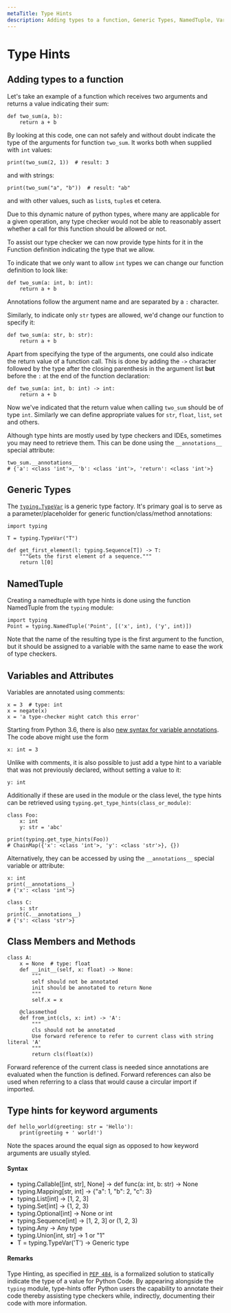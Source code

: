 ```yaml
---
metaTitle: Type Hints
description: Adding types to a function, Generic Types, NamedTuple, Variables and Attributes, Class Members and Methods, Type hints for keyword arguments
---
```


# Type Hints




## Adding types to a function


Let's take an example of a function which receives two arguments and returns a value indicating their sum:

```
def two_sum(a, b):
    return a + b

```

By looking at this code, one can not safely and without doubt indicate the type of the arguments for function `two_sum`. It works both when supplied with `int` values:

```
print(two_sum(2, 1))  # result: 3

```

and with strings:

```
print(two_sum("a", "b"))  # result: "ab"

```

and with other values, such as `list`s, `tuple`s et cetera.

Due to this dynamic nature of python types, where many are applicable for a given operation, any type checker would not be able to reasonably assert whether a call for this function should be allowed or not.

To assist our type checker we can now provide type hints for it in the Function definition indicating the type that we allow.

To indicate that we only want to allow `int` types we can change our function definition to look like:

```
def two_sum(a: int, b: int):
    return a + b

```

Annotations follow the argument name and are separated by a `:` character.

Similarly, to indicate only `str` types are allowed, we'd change our function to specify it:

```
def two_sum(a: str, b: str): 
    return a + b

```

Apart from specifying the type of the arguments, one could also indicate the return value of a function call. This is done by adding the `->` character followed by the type after the closing parenthesis in the argument list **but** before the `:` at the end of the function declaration:

```
def two_sum(a: int, b: int) -> int: 
    return a + b

```

Now we've indicated that the return value when calling `two_sum` should be of type `int`. Similarly we can define appropriate values for `str`, `float`, `list`, `set` and others.

Although type hints are mostly used by type checkers and IDEs, sometimes you may need to retrieve them. This can be done using the `__annotations__` special attribute:

```
two_sum.__annotations__
# {'a': <class 'int'>, 'b': <class 'int'>, 'return': <class 'int'>}

```



## Generic Types


The [`typing.TypeVar`](https://docs.python.org/3/library/typing.html#typing.TypeVar) is a generic type factory. It's primary goal is to serve as a parameter/placeholder for generic function/class/method annotations:

```
import typing

T = typing.TypeVar("T")

def get_first_element(l: typing.Sequence[T]) -> T:
    """Gets the first element of a sequence."""
    return l[0]

```



## NamedTuple


Creating a namedtuple with type hints is done using the function NamedTuple from the `typing` module:

```
import typing
Point = typing.NamedTuple('Point', [('x', int), ('y', int)])

```

Note that the name of the resulting type is the first argument to the function, but it should be assigned to a variable with the same name to ease the work of type checkers.



## Variables and Attributes


Variables are annotated using comments:

```
x = 3  # type: int
x = negate(x)
x = 'a type-checker might catch this error'

```

Starting from Python 3.6, there is also [new syntax for variable annotations](https://www.python.org/dev/peps/pep-0526/). The code above might use the form

```
x: int = 3

```

Unlike with comments, it is also possible to just add a type hint to a variable that was not previously declared, without setting a value to it:

```
y: int

```

Additionally if these are used in the module or the class level, the type hints can be retrieved using `typing.get_type_hints(class_or_module)`:

```
class Foo:
    x: int
    y: str = 'abc'

print(typing.get_type_hints(Foo))
# ChainMap({'x': <class 'int'>, 'y': <class 'str'>}, {})

```

Alternatively, they can be accessed by using the `__annotations__` special variable or attribute:

```
x: int
print(__annotations__)
# {'x': <class 'int'>}

class C:
    s: str
print(C.__annotations__)
# {'s': <class 'str'>}

```



## Class Members and Methods


```
class A:
    x = None  # type: float
    def __init__(self, x: float) -> None:
        """
        self should not be annotated
        init should be annotated to return None
        """
        self.x = x
    
    @classmethod
    def from_int(cls, x: int) -> 'A': 
        """
        cls should not be annotated
        Use forward reference to refer to current class with string literal 'A'
        """
        return cls(float(x))

```

Forward reference of the current class is needed since annotations are evaluated when the function is defined. Forward references can also be used when referring to a class that would cause a circular import if imported.



## Type hints for keyword arguments


```
def hello_world(greeting: str = 'Hello'):
    print(greeting + ' world!')

```

Note the spaces around the equal sign as opposed to how keyword arguments are usually styled.



#### Syntax


- typing.Callable[[int, str], None] -> def func(a: int, b: str) -> None
- typing.Mapping[str, int] -> {"a": 1, "b": 2, "c": 3}
- typing.List[int] -> [1, 2, 3]
- typing.Set[int] -> {1, 2, 3}
- typing.Optional[int] -> None or int
- typing.Sequence[int] -> [1, 2, 3] or (1, 2, 3)
- typing.Any -> Any type
- typing.Union[int, str] -> 1 or "1"
- T = typing.TypeVar('T') -> Generic type



#### Remarks


Type Hinting, as specified in [`PEP 484`](https://www.python.org/dev/peps/pep-0484), is a formalized solution to statically indicate the type of a value for Python Code. By appearing alongside the `typing` module, type-hints offer Python users the capability to annotate their code thereby assisting type checkers while, indirectly, documenting their code with more information.

